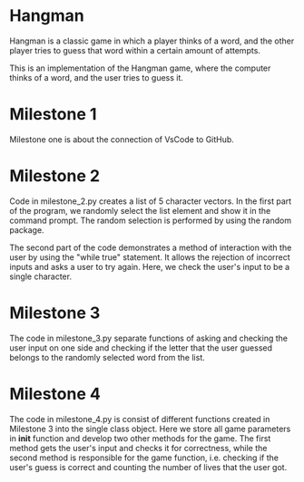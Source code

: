 # Hangman
Hangman is a classic game in which a player thinks of a word, and the other player tries to guess that word within a certain amount of attempts.

This is an implementation of the Hangman game, where the computer thinks of a word, and the user tries to guess it.

# Milestone 1
Milestone one is about the connection of VsCode to GitHub.

# Milestone 2
Code in milestone_2.py creates a list of 5 character vectors. In the first part of the program, we randomly select the list element and show it in the command prompt. The random selection is performed by using the random package.

The second part of the code demonstrates a method of interaction with the user by using the "while true" statement. It allows the rejection of incorrect inputs and asks a user to try again. Here, we check the user's input to be a single character.

# Milestone 3
The code in milestone_3.py separate functions of asking and checking the user input on one side and checking if the letter that the user guessed belongs to the randomly selected word from the list.

# Milestone 4
The code in milestone_4.py is consist of  different functions created in Milestone 3 into the single class object. Here we store all game parameters in __init__  function and develop two other methods for the game. The first method gets the user's input and checks it for correctness, while the second method is responsible for the game function, i.e. checking if the user's guess is correct and counting the number of lives that the user got. 
